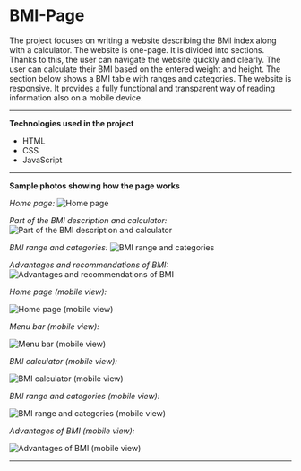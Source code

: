 # BMI-Page

The project focuses on writing a website describing the BMI index along with a calculator. The website is one-page. It is divided into sections. Thanks to this, the user can navigate the website quickly and clearly. The user can calculate their BMI based on the entered weight and height. The section below shows a BMI table with ranges and categories. The website is responsive. It provides a fully functional and transparent way of reading information also on a mobile device.
  
----------------------------------------

**Technologies used in the project**
- HTML
- CSS
- JavaScript

----------------------------------------

**Sample photos showing how the page works**

*Home page:*
![Home page](https://github.com/jakubdziadkowiec17/BMI-Page/blob/main/Photos/01.png)

*Part of the BMI description and calculator:*
![Part of the BMI description and calculator](https://github.com/jakubdziadkowiec17/BMI-Page/blob/main/Photos/02.png)

*BMI range and categories:*
![BMI range and categories](https://github.com/jakubdziadkowiec17/BMI-Page/blob/main/Photos/03.png)

*Advantages and recommendations of BMI:*
![Advantages and recommendations of BMI](https://github.com/jakubdziadkowiec17/BMI-Page/blob/main/Photos/04.png)

*Home page (mobile view):*

![Home page (mobile view)](https://github.com/jakubdziadkowiec17/BMI-Page/blob/main/Photos/05.png)

*Menu bar (mobile view):*

![Menu bar (mobile view)](https://github.com/jakubdziadkowiec17/BMI-Page/blob/main/Photos/06.png)

*BMI calculator (mobile view):*

![BMI calculator (mobile view)](https://github.com/jakubdziadkowiec17/BMI-Page/blob/main/Photos/07.png)

*BMI range and categories (mobile view):*

![BMI range and categories (mobile view)](https://github.com/jakubdziadkowiec17/BMI-Page/blob/main/Photos/08.png)

*Advantages of BMI (mobile view):*

![Advantages of BMI (mobile view)](https://github.com/jakubdziadkowiec17/BMI-Page/blob/main/Photos/09.png)

----------------------------------------
